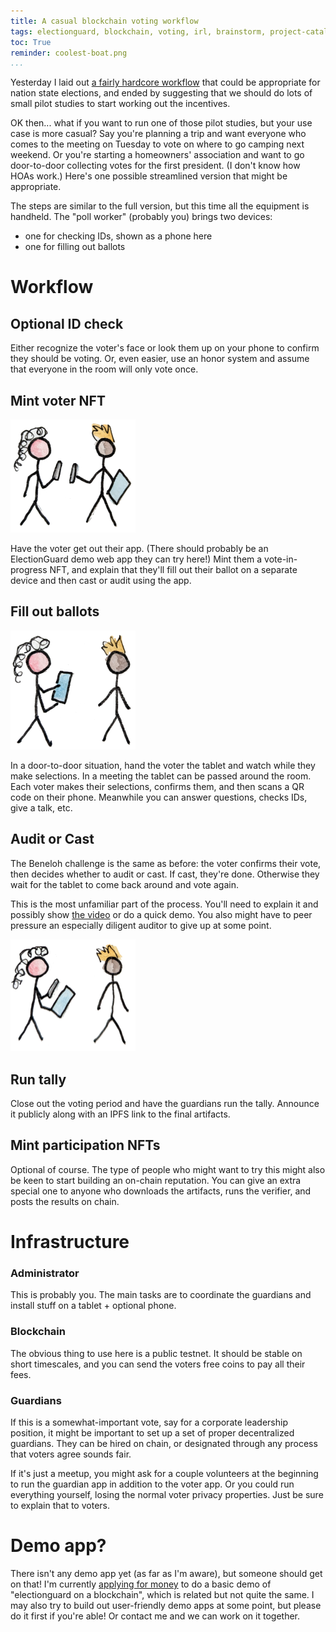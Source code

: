 ```yaml
---
title: A casual blockchain voting workflow
tags: electionguard, blockchain, voting, irl, brainstorm, project-catalyst
toc: True
reminder: coolest-boat.png
...
```


[benaloh-challenge]: https://youtu.be/2TGtpUCNFPs?t=1362
[catalyst-idea]: https://cardano.ideascale.com/c/idea/127656

Yesterday I laid out [a fairly hardcore workflow](../../11/gamified-blockchain-voting-from-a-voters-perspective/) that could be appropriate for nation state elections, and ended by suggesting that we should do lots of small pilot studies to start working out the incentives.

OK then... what if you want to run one of those pilot studies, but your use case is more casual?
Say you're planning a trip and want everyone who comes to the meeting on Tuesday to vote on where to go camping next weekend.
Or you're starting a homeowners' association and want to go door-to-door collecting votes for the first president.
(I don't know how HOAs work.)
Here's one possible streamlined version that might be appropriate.

The steps are similar to the full version, but this time all the equipment is handheld.
The "poll worker" (probably you) brings two devices:

* one for checking IDs, shown as a phone here
* one for filling out ballots

# Workflow

## Optional ID check

Either recognize the voter's face or look them up on your phone to confirm they should be voting.
Or, even easier, use an honor system and assume that everyone in the room will only vote once.

## Mint voter NFT

<img src="id-check.png" style="width: 200px; "></img>

Have the voter get out their app. (There should probably be an ElectionGuard demo web app they can try here!)
Mint them a vote-in-progress NFT, and explain that they'll fill out their ballot on a separate device and then cast or audit using the app.

## Fill out ballots

<img src="voting.png" style="width: 200px; "></img>

In a door-to-door situation, hand the voter the tablet and watch while they make selections.
In a meeting the tablet can be passed around the room.
Each voter makes their selections, confirms them, and then scans a QR code on their phone.
Meanwhile you can answer questions, checks IDs, give a talk, etc.

## Audit or Cast

The Beneloh challenge is the same as before: the voter confirms their vote, then decides whether to audit or cast. If cast, they're done. Otherwise they wait for the tablet to come back around and vote again.

This is the most unfamiliar part of the process.
You'll need to explain it and possibly show [the video][benaloh-challenge] or do a quick demo.
You also might have to peer pressure an especially diligent auditor to give up at some point.

<img src="challenge.png" style="width: 200px; "></img>

## Run tally

Close out the voting period and have the guardians run the tally.
Announce it publicly along with an IPFS link to the final artifacts.

## Mint participation NFTs

Optional of course.
The type of people who might want to try this might also be keen to start building an on-chain reputation.
You can give an extra special one to anyone who downloads the artifacts, runs the verifier, and posts the results on chain.

# Infrastructure

### Administrator

This is probably you. The main tasks are to coordinate the guardians and install stuff on a tablet + optional phone.

### Blockchain

The obvious thing to use here is a public testnet. It should be stable on short timescales, and you can send the voters free coins to pay all their fees.

### Guardians

If this is a somewhat-important vote, say for a corporate leadership position, it might be important to set up a set of proper decentralized guardians. They can be hired on chain, or designated through any process that voters agree sounds fair.

If it's just a meetup, you might ask for a couple volunteers at the beginning to run the guardian app in addition to the voter app. Or you could run everything yourself, losing the normal voter privacy properties. Just be sure to explain that to voters.

# Demo app?

There isn't any demo app yet (as far as I'm aware), but someone should get on that!
I'm currently [applying for money][catalyst-idea] to do a basic demo of "electionguard on a blockchain",
which is related but not quite the same.
I may also try to build out user-friendly demo apps at some point,
but please do it first if you're able!
Or contact me and we can work on it together.
